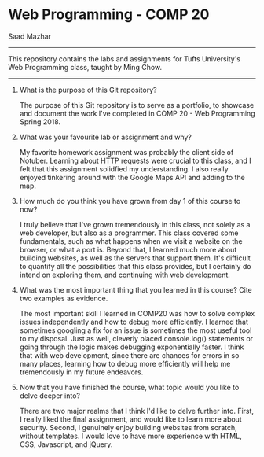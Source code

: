 # Web Programming - COMP 20
Saad Mazhar

---

This repository contains the labs and assignments for Tufts University's Web Programming class, taught by Ming Chow.
  
---

1. What is the purpose of this Git repository?

      The purpose of this Git repository is to serve as a portfolio, to showcase and document the work I've completed in COMP 20 - Web Programming Spring 2018. 

2. What was your favourite lab or assignment and why?

      My favorite homework assignment was probably the client side of Notuber. Learning about HTTP requests were crucial to this class, and I felt that this assignment solidfied my understanding. I also really enjoyed tinkering around with the Google Maps API and adding to the map.

3. How much do you think you have grown from day 1 of this course to now?

      I truly believe that I've grown tremendously in this class, not solely as a web developer, but also as a programmer. This class covered some fundamentals, such as what happens when we visit a website on the browser, or what a port is. Beyond that, I learned much more about building websites, as well as the servers that support them. It's difficult to quantify all the possibilities that this class provides, but I certainly do intend on exploring them, and continuing with web development.

4. What was the most important thing that you learned in this course? Cite two examples as evidence.

      The most important skill I learned in COMP20 was how to solve complex issues independently and how to debug more efficiently. I learned that sometimes googling a fix for an issue is sometimes the most useful tool to my disposal. Just as well, cleverly placed console.log() statements or going through the logic makes debugging exponentially faster. I think that with web development, since there are chances for errors in so many places, learning how to debug more efficiently will help me tremendously in my future endeavors.

5. Now that you have finished the course, what topic would you like to delve deeper into?

      There are two major realms that I think I'd like to delve further into. First, I really liked the final assignment, and would like to learn more about security. Second, I genuinely enjoy building websites from scratch, without templates. I would love to have more experience with HTML, CSS, Javascript, and jQuery. 
